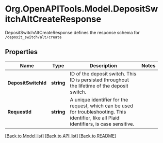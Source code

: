 # Org.OpenAPITools.Model.DepositSwitchAltCreateResponse
DepositSwitchAltCreateResponse defines the response schema for `/deposit_switch/alt/create`

## Properties

Name | Type | Description | Notes
------------ | ------------- | ------------- | -------------
**DepositSwitchId** | **string** | ID of the deposit switch. This ID is persisted throughout the lifetime of the deposit switch. | 
**RequestId** | **string** | A unique identifier for the request, which can be used for troubleshooting. This identifier, like all Plaid identifiers, is case sensitive. | 

[[Back to Model list]](../README.md#documentation-for-models) [[Back to API list]](../README.md#documentation-for-api-endpoints) [[Back to README]](../README.md)

